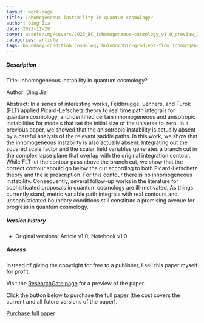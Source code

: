 ```yaml
---    
layout: work-page
title: Inhomogeneous instability in quantum cosmology?
author: Ding Jia
date: 2023-11-29
cover: assets/img/covers/2023_BC_inhomogeneous-cosmology_v1.0_preview_20231129.jpeg
categories: article
tags: boundary-condition cosmology holomorphic-gradient-flow inhomogeneity lorentzian-path-integral lorentzian-quantum-gravity picard-lefschetz quantum-cosmology quantum-gravity
---
```


##### Description

Title: Inhomogeneous instability in quantum cosmology?

Author: Ding Jia

Abstract: In a series of interesting works, Feldbrugge, Lehners, and Turok (FLT) applied Picard-Lefschetz theory to real time path integrals for quantum cosmology, and identified certain inhomogeneous and anisotropic instabilities for models that set the initial size of the universe to zero. In a previous paper, we showed that the anisotropic instability is actually absent by a careful analysis of the relevant saddle paths. In this work, we show that the inhomogeneous instability is also actually absent. Integrating out the squared scale factor and the scalar field variables generates a branch cut in the complex lapse plane that overlap with the original integration contour. While FLT let the contour pass above the branch cut, we show that the correct contour should go below the cut according to both Picard-Lefschetz theory and the iε prescription. For this contour there is no inhomogeneous instability. Consequently, several follow-up works in the literature for sophisticated proposals in quantum cosmology are ill-motivated. As things currently stand, metric variable path integrals with real contours and unsophisticated boundary conditions still constitute a promising avenue for progress in quantum cosmology.

##### Version history

- Original versions: Article v1.0; Notebook v1.0

##### Access

Instead of giving the copyright for free to a publisher, I sell this paper myself for profit. 

Visit the [ResearchGate page](http://dx.doi.org/10.13140/RG.2.2.19536.69124) for a preview of the paper. 

Click the button below to purchase the full paper (the cost covers the current and all future versions of the paper).

<script type="text/javascript" src="https://payhip.com/payhip.js"></script>

<a href="https://payhip.com/b/omXtu" class="payhip-buy-button" data-theme="green" data-product="omXtu">Purchase full paper</a>
